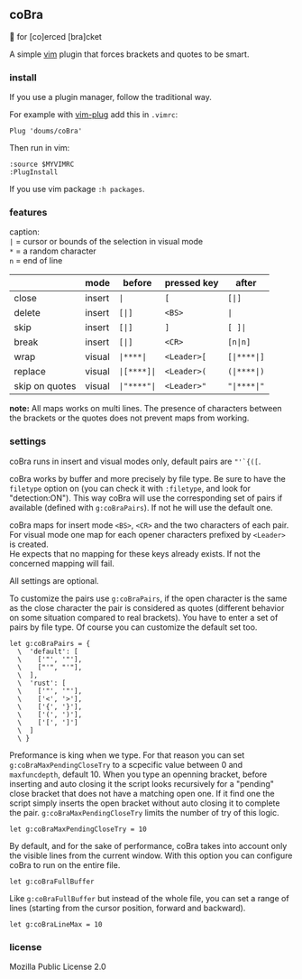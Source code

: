 ## coBra

:snake: for [co]erced [bra]cket

A simple [vim](https://www.vim.org/) plugin that forces brackets and quotes to be smart.

### install

If you use a plugin manager, follow the traditional way.

For example with [vim-plug](https://github.com/junegunn/vim-plug) add this in `.vimrc`:
```
Plug 'doums/coBra'
```

Then run in vim:
```
:source $MYVIMRC
:PlugInstall
```
If you use vim package `:h packages`.

### features

caption:\
`|` = cursor or bounds of the selection in visual mode\
`*` = a random character\
`n` = end of line

| | mode | before | pressed key | after
--- | --- | --- | --- | ---
close | insert | `\|` | `[` | `[\|]`
delete | insert | `[\|]` | `<BS>` | `\|`
skip | insert | `[\|]` | `]` | `[ ]\|`
break | insert | `[\|]` | `<CR>` | `[n\|n]`
wrap | visual | `\|****\|` | `<Leader>[` | `[\|****\|]`
replace | visual | `\|[****]\|` | `<Leader>(` | `(\|****\|)`
skip on quotes | visual | `\|"****"\|` | `<Leader>"` | `"\|****\|"`

**note:** All maps works on multi lines. The presence of characters between the brackets or the quotes does not prevent maps from working.

### settings

coBra runs in insert and visual modes only, default pairs are ```"'`{([```.

coBra works by buffer and more precisely by file type. Be sure to have the `filetype` option on (you can check it with `:filetype`, and look for "detection:ON"). This way coBra will use the corresponding set of pairs if available (defined with `g:coBraPairs`). If not he will use the default one.

coBra maps for insert mode `<BS>`, `<CR>` and the two characters of each pair.\
For visual mode one map for each opener characters prefixed by `<Leader>` is created.\
He expects that no mapping for these keys already exists. If not the concerned mapping will fail.

All settings are optional.

To customize the pairs use `g:coBraPairs`, if the open character is the same as the close character the pair is considered as quotes (different behavior on some situation compared to real brackets).
You have to enter a set of pairs by file type. Of course you can customize the default set too.
```
let g:coBraPairs = {
  \  'default': [
  \    ['"', '"'],
  \    ["'", "'"],
  \  ],
  \  'rust': [
  \    ['"', '"'],
  \    ['<', '>'],
  \    ['{', '}'],
  \    ['(', ')'],
  \    ['[', ']']
  \  ]
  \ }
```

Preformance is king when we type. For that reason you can set `g:coBraMaxPendingCloseTry` to a scpecific value between 0 and `maxfuncdepth`, default 10. When you type an openning bracket, before inserting and auto closing it the script looks recursively for a "pending" close bracket that does not have a matching open one. If it find one the script simply inserts the open bracket without auto closing it to complete the pair. `g:coBraMaxPendingCloseTry` limits the number of try of this logic.
```
let g:coBraMaxPendingCloseTry = 10
```

By default, and for the sake of performance, coBra takes into account only the visible lines from the current window. With this option you can configure coBra to run on the entire file.
```
let g:coBraFullBuffer
```

Like `g:coBraFullBuffer` but instead of the whole file, you can set a range of lines (starting from the cursor position, forward and backward).
```
let g:coBraLineMax = 10
```

### license
Mozilla Public License 2.0
